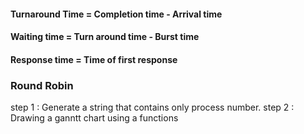 <h4>Turnaround Time = Completion time - Arrival time</h4>
<h4>Waiting time = Turn around time - Burst time</h4>
<h4>Response time = Time of first response</h4>

<h3>Round Robin</h3>
step 1 : Generate a string that contains only process number.
step 2 : Drawing a ganntt chart using a functions
